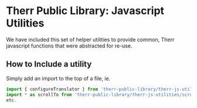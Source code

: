 # Therr Public Library: Javascript Utilities
We have included this set of helper utilities to provide common, Therr javascript functions that were abstracted for re-use.

## How to Include a utility
Simply add an import to the top of a file, ie.
```javascript
import { configureTranslator } from 'therr-public-library/therr-js-utilities/localization';
import * as scrollTo from 'therr-public-library/therr-js-utilities/scroll-to';
etc.
```

